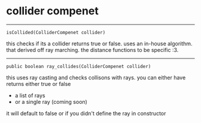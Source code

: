 # collider compenet


----
``isCollided(ColliderCompenet collider)``

this checks if its a collider
returns true or false. uses an in-house algorithm. that derived off ray
marching. the distance functions to be specific :3.


---------------


``public boolean ray_collides(ColliderCompenet collider)``


this uses ray casting and checks collisons with rays.
you can either have 
returns either true or false


* a list of rays
* or a single ray (coming soon)

it will default to false or
if you didn't define the ray in constructor
